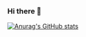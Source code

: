 ### Hi there 👋

[![Anurag's GitHub stats](https://github-readme-stats.vercel.app/api?username=sogabe-tatsuki&show_icons=true&count_private=true)](https://github.com/sogabe-tatsuki/github-readme-stats)

<!--
**sogabe-tatsuki/sogabe-tatsuki** is a ✨ _special_ ✨ repository because its `README.md` (this file) appears on your GitHub profile.

Here are some ideas to get you started:

- 🔭 I’m currently working on ...
- 🌱 I’m currently learning ...
- 👯 I’m looking to collaborate on ...
- 🤔 I’m looking for help with ...
- 💬 Ask me about ...
- 📫 How to reach me: ...
- 😄 Pronouns: ...
- ⚡ Fun fact: ...
-->
